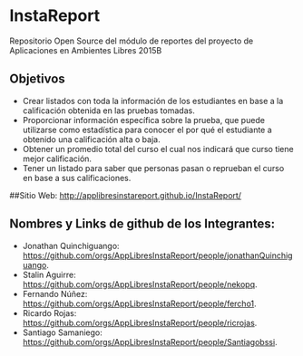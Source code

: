 # InstaReport
Repositorio Open Source del módulo de reportes del proyecto de Aplicaciones en Ambientes Libres 2015B


## Objetivos
- Crear listados  con toda la información de los estudiantes en base a la calificación obtenida en las pruebas tomadas.
- Proporcionar información específica sobre la prueba, que  puede utilizarse como estadística para conocer el por qué el estudiante a  obtenido una calificación alta o baja.
- Obtener un promedio total del curso el cual nos indicará que curso tiene mejor calificación.
- Tener un listado para saber que personas pasan o reprueban el curso en base a sus calificaciones.

##Sitio Web: 
http://applibresinstareport.github.io/InstaReport/

## Nombres y Links de github de los Integrantes:
- Jonathan Quinchiguango:  https://github.com/orgs/AppLibresInstaReport/people/jonathanQuinchiguango.
- Stalin Aguirre:          https://github.com/orgs/AppLibresInstaReport/people/nekopq.
- Fernando Núñez:          https://github.com/orgs/AppLibresInstaReport/people/fercho1.
- Ricardo Rojas:           https://github.com/orgs/AppLibresInstaReport/people/ricrojas.
- Santiago Samaniego:      https://github.com/orgs/AppLibresInstaReport/people/Santiagobssi.
